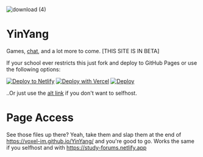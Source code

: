  ![download (4)](https://github.com/glorbatron/YinYang/assets/164063937/ff924f27-c381-4dce-abc7-f5131c017f54)

# YinYang


Games, [chat](https://voxel-im.github.io/YinYang/discord.html), and a lot more to come. [THIS SITE IS IN BETA]

If your school ever restricts this just fork and deploy to GitHub Pages or use the following options:

<a href="https://app.netlify.com/start/deploy?repository=https://github.com/voxel-im/YinYang"><img src="https://www.netlify.com/img/deploy/button.svg" alt="Deploy to Netlify"></a>
<a href="https://vercel.com/new/clone?repository-url=https%3A%2F%2Fgithub.com%2Fvoxel-im%2FYinYang"><img src="https://vercel.com/button" alt="Deploy with Vercel"/></a>
<a href="https://heroku.com/deploy?template=https://github.com/voxel-im/YinYang">
  <img src="https://www.herokucdn.com/deploy/button.svg" alt="Deploy">
</a>

..Or just use the [alt link](https://study-forums.netlify.app) if you don't want to selfhost.

# Page Access

See those files up there? Yeah, take them and slap them at the end of https://voxel-im.github.io/YinYang/ and you're good to go.
Works the same if you selfhost and with https://study-forums.netlify.app
